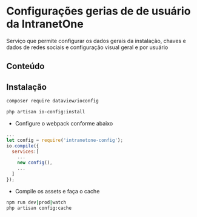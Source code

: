 
# Configurações gerias de de usuário da IntranetOne
Serviço que permite configurar os dados gerais da instalação, chaves e dados de redes sociais e configuração visual geral e por usuário
## Conteúdo
 
## Instalação

```sh
composer require dataview/ioconfig
```
```sh
php artisan io-config:install
```

- Configure o webpack conforme abaixo 
```js
...
let config = require('intranetone-config');
io.compile({
  services:[
    ...
    new config(),
    ...
  ]
});

```
- Compile os assets e faça o cache
```sh
npm run dev|prod|watch
php artisan config:cache
```
